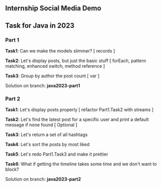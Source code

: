## Internship Social Media Demo

## Task for Java in 2023
### Part 1

**Task1**:
Can we make the models slimmer? [ records ]

**Task2**:
Let's display posts, but just the basic stuff [ forEach, pattern matching, enhanced switch, method reference ]

**Task3**:
Group by author the post count [ var ]

Solution on branch: **java2023-part1**

### Part 2
**Task1**:
Let's display posts properly [ refactor Part1.Task2 with streams ]

**Task2**:
Let's find the latest post for a specific user and print a default message if none found [ Optional ]

**Task3**:
Let's return a set of all hashtags

**Task4**:
Let's sort the posts by most liked

**Task5**:
Let's redo Part1.Task3 and make it prettier

**Task6**:
What if getting the timeline takes some time and we don't want to block?

Solution on branch: **java2023-part2**
